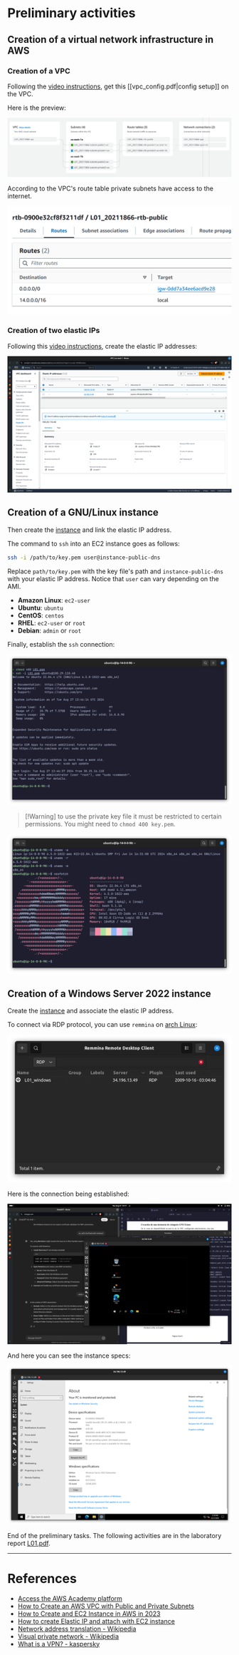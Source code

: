 # Preliminary activities
## Creation of a virtual network infrastructure in AWS
### Creation of a VPC
Following the [video instructions](https://youtu.be/ApGz8tpNLgo), get this [[vpc_config.pdf|config setup]] on the VPC.

Here is the preview:

![vpc_preview](assets/vpc_preview.png)

According to the VPC's route table private subnets have access to the internet.

![public_rt](assets/public_rt.png)
### Creation of two elastic IPs
Following this [video instructions](https://youtu.be/5ZJTESbN9lI), create the elastic IP addresses:

![elastic_ips](assets/elastic_ips.png)
## Creation of a GNU/Linux instance
Then create the [instance](assets/ubuntu_config.pdf) and link the elastic IP address.

The command to `ssh` into an EC2 instance goes as follows:
```bash
ssh -i /path/to/key.pem user@instance-public-dns
```

Replace `path/to/key.pem` with the key file's path and `instance-public-dns` with your elastic IP address. Notice that `user` can vary depending on the AMI.
- **Amazon Linux**: `ec2-user`
- **Ubuntu**: `ubuntu`
- **CentOS**: `centos`
- **RHEL**: `ec2-user` or `root`
- **Debian**: `admin` or `root`

Finally, establish the `ssh` connection:

![ubuntu](assets/ubuntu.png)

> [!Warning] to use the private key file it must be restricted to certain permissions. You might need to `chmod 400 key.pem`.


![neofetch](assets/neofetch.png)
## Creation of a Windows Server 2022 instance
Create the [instance](windows_config.pdf) and associate the elastic IP address.

To connect via RDP protocol, you can use `remmina` on [arch Linux](https://archlinux.org/):

![remmina](assets/remmina.png)

Here is the connection being established:

![windows](assets/windows.png)

And here you can see the instance specs:

![windows_specs](assets/windows_specs.png)

End of the preliminary tasks. The following activities are in the laboratory report [L01.pdf](assets/L01.pdf).

----
# References 
- [Access the AWS Academy platform](https://www.youtube.com/watch?v=iI4cG_fi6vg)
- [How to Create an AWS VPC with Public and Private Subnets](https://youtu.be/ApGz8tpNLgo)
- [How to Create and EC2 Instance in AWS in 2023](https://www.youtube.com/watch?v=MmHWh4p2Sqs)
- [How to create Elastic IP and attach with EC2 instance](https://youtu.be/5ZJTESbN9lI)
- [Network address translation - Wikipedia](https://en.wikipedia.org/wiki/Network_address_translation)
- [Visual private network - Wikipedia](https://en.wikipedia.org/wiki/Virtual_private_network)
- [What is a VPN? - kaspersky](https://www.kaspersky.com/resource-center/definitions/what-is-a-vpn)
